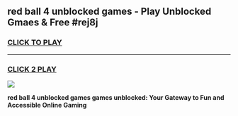 
## red ball 4 unblocked games - Play Unblocked Gmaes & Free #rej8j
<h3>
<a href="https://news.freeplayer.one?title=red_ball_4_unblocked_games&ref=24F">CLICK TO PLAY</a></h3>
<hr>

<h3>
<a href="https://news.freeplayer.one?title=red_ball_4_unblocked_games&ref=24F">CLICK 2 PLAY</a>
  
</h3>

<a href="https://news.freeplayer.one?title=red_ball_4_unblocked_games&ref=24F/"><img src="https://clearcache.store/games.png"></a>


**red ball 4 unblocked games games unblocked: Your Gateway to Fun and Accessible Online Gaming**
